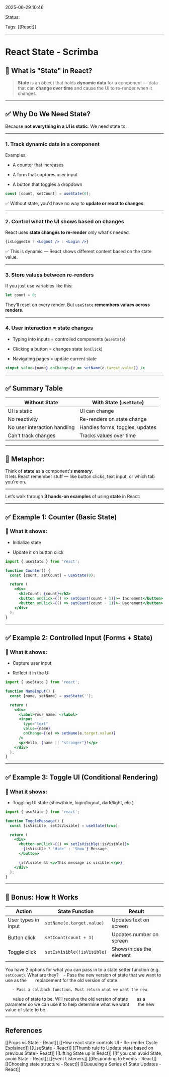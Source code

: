 
2025-06-29 10:46

Status:

Tags: [[React]]

---
# React State - Scrimba

## 🧠 What is "State" in React?

> **State** is an object that holds **dynamic data** for a component — data that can **change over time** and cause the UI to re-render when it changes.

---

## ✅ Why Do We Need State?

Because **not everything in a UI is static**. We need state to:

---

### 1. **Track dynamic data in a component**

Examples:

- A counter that increases
    
- A form that captures user input
    
- A button that toggles a dropdown
    

```jsx
const [count, setCount] = useState(0);
```

✅ Without state, you'd have no way to **update or react to changes**.

---

### 2. **Control what the UI shows based on changes**

React uses **state changes to re-render** only what's needed.

```jsx
{isLoggedIn ? <Logout /> : <Login />}
```

✅ This is dynamic — React shows different content based on the state value.

---

### 3. **Store values between re-renders**

If you just use variables like this:

```jsx
let count = 0;
```

They’ll reset on every render. But `useState` **remembers values across renders**.

---

### 4. **User interaction = state changes**

- Typing into inputs = controlled components (`useState`)
    
- Clicking a button = changes state (`onClick`)
    
- Navigating pages = update current state
    

```jsx
<input value={name} onChange={e => setName(e.target.value)} />
```

---

## ✅ Summary Table

| Without State                | With State (`useState`)         |
| ---------------------------- | ------------------------------- |
| UI is static                 | UI can change                   |
| No reactivity                | Re-renders on state change      |
| No user interaction handling | Handles forms, toggles, updates |
| Can't track changes          | Tracks values over time         |

---

## 🧠 Metaphor:

Think of **state** as a component's **memory**.  
It lets React remember stuff — like button clicks, text input, or which tab you're on.

---

Let’s walk through **3 hands-on examples** of using **state** in React:

---

## ✅ Example 1: **Counter (Basic State)**

### 🧠 What it shows:

- Initialize state
    
- Update it on button click
    

```jsx
import { useState } from 'react';

function Counter() {
  const [count, setCount] = useState(0);

  return (
    <div>
      <h2>Count: {count}</h2>
      <button onClick={() => setCount(count + 1)}>+ Increment</button>
      <button onClick={() => setCount(count - 1)}>- Decrement</button>
    </div>
  );
}
```

---

## ✅ Example 2: **Controlled Input (Forms + State)**

### 🧠 What it shows:

- Capture user input
    
- Reflect it in the UI
    

```jsx
import { useState } from 'react';

function NameInput() {
  const [name, setName] = useState('');

  return (
    <div>
      <label>Your name: </label>
      <input 
        type="text"
        value={name}
        onChange={(e) => setName(e.target.value)}
      />
      <p>Hello, {name || "stranger"}!</p>
    </div>
  );
}
```

---

## ✅ Example 3: **Toggle UI (Conditional Rendering)**

### 🧠 What it shows:

- Toggling UI state (show/hide, login/logout, dark/light, etc.)
    

```jsx
import { useState } from 'react';

function ToggleMessage() {
  const [isVisible, setIsVisible] = useState(true);

  return (
    <div>
      <button onClick={() => setIsVisible(!isVisible)}>
        {isVisible ? 'Hide' : 'Show'} Message
      </button>

      {isVisible && <p>This message is visible!</p>}
    </div>
  );
}
```

---

## 🧠 Bonus: How It Works

| Action              | State Function             | Result                   |
| ------------------- | -------------------------- | ------------------------ |
| User types in input | `setName(e.target.value)`  | Updates text on screen   |
| Button click        | `setCount(count + 1)`      | Updates number on screen |
| Toggle click        | `setIsVisible(!isVisible)` | Shows/hides the element  |
|                     |                            |                          |

You have 2 options for what you can pass in to a state setter function (e.g. `setCount`). What are they?
	   - Pass the new version of state that we want to use as the
      replacement for the old version of state.

	   - Pass a callback function. Must return what we want the new
      value of state to be. Will receive the old version of state
      as a parameter so we can use it to help determine what we want
      the new value of state to be.

---
## References
[[Props vs State - React]]
[[How react state controls UI - Re-render Cycle Explained]]
[[UseState - React]]
[[Thumb rule to Update state based on previous State - React]]
[[Lifting State up in React]]
[[If you can avoid State, avoid State - React]]
[[Event Listeners]]
[[Responding to Events - React]]
[[Choosing state structure - React]]
[[Queueing a Series of State Updates - React]]
